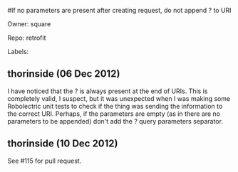 #If no parameters are present after creating request, do not append ? to URI

Owner: square

Repo: retrofit

Labels: 

## thorinside (06 Dec 2012)

I have noticed that the ? is always present at the end of URIs. This is completely valid, I suspect, but it was unexpected when I was making some Robolectric unit tests to check if the thing was sending the information to the correct URI. Perhaps, if the parameters are empty (as in there are no parameters to be appended) don't add the ? query parameters separator.


## thorinside (10 Dec 2012)

See #115 for pull request.


